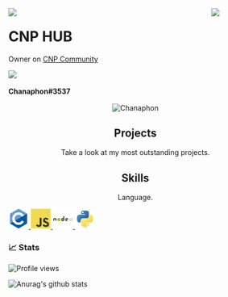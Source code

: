 <img align='left' src='https://media.discordapp.net/attachments/680449178626818065/911924615805280256/20210818_161708-1.gif' width='20%'>  
<img align='right' src='https://media.discordapp.net/attachments/680449178626818065/911924615805280256/20210818_161708-1.gif' width='20%'>  

# CNP HUB
Owner on [CNP Community](https://discord.gg/cwtjSfD6fv)

  
![](https://komarev.com/ghpvc/?username=KopzazaTH&color=00e5ff)

**Chanaphon#3537**

<p align="center">
   <img align="center" src="https://media.discordapp.net/attachments/680449178626818065/911924615805280256/20210818_161708-1.gif" alt="Chanaphon" />
</p>

<h2 align="center">Projects</h2>
<p align="center">Take a look at my most outstanding projects.</p>

<h2 align="center">Skills</h2>
<p align="center">Language.</p>

<p align="center">
<p align="left"> <a href="https://www.cprogramming.com/" target="_blank"> <img src="https://raw.githubusercontent.com/devicons/devicon/master/icons/c/c-original.svg" alt="c" width="40" height="40"/> </a> <a href="https://developer.mozilla.org/en-US/docs/Web/JavaScript" target="_blank"> <img src="https://raw.githubusercontent.com/devicons/devicon/master/icons/javascript/javascript-original.svg" alt="javascript" width="40" height="40"/> </a> <a href="https://nodejs.org" target="_blank"> <img src="https://raw.githubusercontent.com/devicons/devicon/master/icons/nodejs/nodejs-original-wordmark.svg" alt="nodejs" width="40" height="40"/> </a> <a href="https://www.python.org" target="_blank"> <img src="https://raw.githubusercontent.com/devicons/devicon/master/icons/python/python-original.svg" alt="python" width="40" height="40"/> </a> <a alt="typescript" width="40" height="40"/> </a> </p>
</p>

<!--END_SECTION:activity-->

### 📈 Stats

![Profile views](https://gpvc.arturio.dev/Vedza)

![Anurag's github stats](https://github-readme-stats.vercel.app/api?username=vedza&show_icons=false&theme=dark&bg_color=00000000&hide_border=true&icon_color=4F8CC9&hide_title=true&count_private=true)
